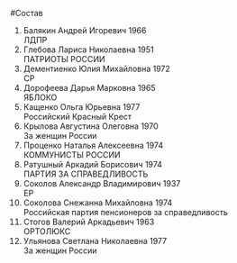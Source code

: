 #Состав
1. Балякин Андрей Игоревич 1966   
    ЛДПР
2. Глебова Лариса Николаевна 1951   
    ПАТРИОТЫ РОССИИ
3. Дементиенко Юлия Михайловна 1972   
    СР
4. Дорофеева Дарья Марковна 1965   
    ЯБЛОКО
5. Кащенко Ольга Юрьевна 1977   
    Российский Красный Крест
6. Крылова Августина Олеговна 1970   
    За женщин России
7. Проценко Наталья Алексеевна 1974   
    КОММУНИСТЫ РОССИИ
8. Ратушный Аркадий Борисович 1974   
    ПАРТИЯ ЗА СПРАВЕДЛИВОСТЬ
9. Соколов Александр Владимирович 1937   
    ЕР
10. Соколова Снежанна Михайловна 1974   
    Российская партия пенсионеров за справедливость
11. Стогов Валерий Аркадьевич 1963   
    ОРТОЛЮКС
12. Ульянова Светлана Николаевна 1977   
    За женщин России

